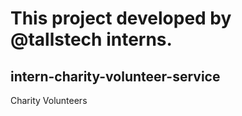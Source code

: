 # This project developed by @tallstech interns.

## intern-charity-volunteer-service
Charity Volunteers 